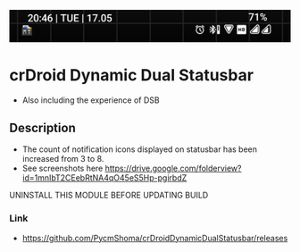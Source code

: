 ![](https://github.com/PycmShoma/crDroidDynamicDualStatusbar/blob/main/assets/dual_status_bar.png)

# crDroid Dynamic Dual Statusbar
- Also including the experience of DSB

## Description
- The count of notification icons displayed on statusbar has been increased from 3 to 8. 
- See screenshots here https://drive.google.com/folderview?id=1mnIbT2CEebRtNA4qO45eS5Hp-pgirbdZ

UNINSTALL THIS MODULE BEFORE UPDATING BUILD

### Link
- https://github.com/PycmShoma/crDroidDynamicDualStatusbar/releases
